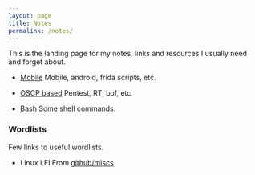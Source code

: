 ```yaml
---
layout: page
title: Notes
permalink: /notes/
---
```

This is the landing page for my notes, links and resources I usually need and forget about.

- [Mobile](/notes-mobile)
Mobile, android, frida scripts, etc.

- [OSCP based](/notes-pt)
Pentest, RT, bof, etc.

- [Bash](https://elbae.github.io/notes-bash)
Some shell commands.

### Wordlists
Few links to useful wordlists.
- Linux LFI
From [github/miscs](https://raw.githubusercontent.com/elbae/misc/master/linux-lfi.txt)